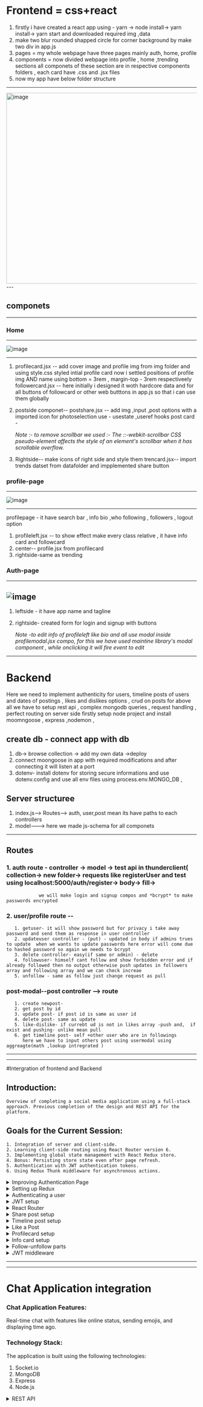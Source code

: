 
# Frontend = css+react
1. firstly i have created a react app using - yarn -> node install-> yarn  install-> yarn start  and downloaded required img ,data
2. make two blur rounded shapped circle  for corner  background  by make two div in app.js
3.  pages = my whole webpage have three pages mainly auth, home, profile
4. components =  now divided webpage into profile , home ,trending sections all componets of these section are in respective components folders , each card have .css and .jsx files
5. now my app have below folder structure
  ---
 <img width="505" alt="image" src="https://github.com/Akmeena4u/FullStack-SocialMediaApp/assets/93425334/35a2a61e-385d-4b8d-8ab4-c9bd2471fe89">
---

## componets 
---
### Home
---
![image](https://github.com/Akmeena4u/FullStack-SocialMediaApp/assets/93425334/c4730958-3561-42d5-87e2-afb63b6b4a52)

---
1. profilecard.jsx -- add cover image and profile img from img folder and using style.css styled intial profile card                                                                                                        now i settled positions of profile img AND  name using bottom = 3rem , margin-top - 3rem respectiveely
  followercard.jsx --   here initially i designed it woth hardcore data and for all buttons of followcard or other web butttons in app.js so that  i can use them globally


2. postside componet-- postshare.jsx -- add img ,input ,post options with a imported icon for photoselection use - usestate ,useref hooks
                       post card -

   *Note :- to remove scrollbar we used :-  The ::-webkit-scrollbar CSS pseudo-element affects the style of an element's scrollbar when it has scrollable overflow.*

 3. Rightside-- make icons of right side and style them
                trencard.jsx-- import trends datset from datafolder and impplemented share button

 
 ### profile-page 
 ---
 ![image](https://github.com/Akmeena4u/FullStack-SocialMediaApp/assets/93425334/b8f2cb6c-a4ef-42c7-8ff0-0559c52a0b10)

---
 profilepage - it have search bar , info bio ,who following , followers ,  logout option    
 1. profileleft.jsx -- to show effect make every class relative , it have info card  and followcard
 2. center-- profile.jsx from profilecard
 3. rightside-same as trending


### Auth-page
---
![image](https://github.com/Akmeena4u/FullStack-SocialMediaApp/assets/93425334/872eab97-fa8a-4ecf-91a2-288ed5260d20)
---
1. leftside - it have app name and tagline
2. rightside- created form for login and signup with buttons

   *Note -to edit info of profileleft  like bio and all use modal inside profilemodal.jsx compo, for this we have used maintine library's modal component , while onclicking it will fire event to 
          edit*
                         
---                   
        




# Backend 

Here we need to implement authenticity for users, timeline posts of users  and dates of postings , likes and dislikes options , crud on posts 
for above all we have to setup rest api , complex mongodb queries , request handling , perfect routing on server side 
firstly setup node project and install moomngoose ,  express ,nodemon ,

## create db - connect app with db
1. db-> browse collection -> add my own data ->deploy
2. connect moongoose in app  with required modifications and after connecting it will listen at a port
3. dotenv- install dotenv for storing secure informations and use dotenv.config and use all env files using process.env.MONGO_DB ,

## Server structuree 
1. index.js--> Routes--> auth, user,post mean its have paths to each controllers
2. model---> here we made js-schema  for all componets
----
## Routes 
### 1. auth route - controller -> model -> test api in thunderclient( collection-> new folder-> requests like registerUser and test using localhost:5000/auth/register-> body-> fill->
                we will make login and signup compos and *bcrypt* to make passwords encrypted
### 2. user/profile route --
       1. getuser- it will show password but for privacy i take away password and send them as response in user controller
       2. updateuser controller - (put) - updated in body if admins trues to update  when we wants to update passwords here error will come due to hashed password so again we needs to bcrypt 
       3. delete controller- easy(if same or admin) - delete
       4. followuser- himself cant follow and show forbidden error and if already followed then no output otherwise push updates in followers array and following array and we can check increae 
       5. unfollow - same as follow just change request as pull


### post-modal--post controller --> route
       1. create newpost- 
       2. get post by id
       3. update post- if post id is same as user id
       4. delete post- same as update
       5. like-dislike- if currebt ud is not in likes array -push and,  if exist and pushing- unlike mean pull
       6. get timeline post- self +other user who are in followings
          here we have to input others post using usermodal using aggreagte(math ,lookup intregrated )

  ---     

---

#Intergration of frontend and Backend

## Introduction:
    Overview of completing a social media application using a full-stack approach. Previous completion of the design and REST API for the platform.

## Goals for the Current Session:
    1. Integration of server and client-side.
    2. Learning client-side routing using React Router version 6.
    3. Implementing global state management with React Redux store.
    4. Bonus: Persisting store state even after page refresh.
    5. Authentication with JWT authentication tokens.
    6. Using Redux Thunk middleware for asynchronous actions.


<details>
 <summary>Improving Authentication Page</summary> 

  ### Improving Authentication Page

#### Setting Up Client-side:
1. Created a "client" folder for the frontend.
2. Initialized the client-side using `yarn start`.
3. Concurrently ran the server-side using `npm start`.
4. Opened VS Code and navigated to the "pages" directory.
5. Modified the login and signup components in the "or.jsx" file.
6. Removed the login function and utilized the signup component.
7. Structured the layout with a comment to distinguish between the left and right sides.
8. Implemented conditional rendering using the `useState` hook for login and signup forms.
9. Created a button to switch between login and signup forms based on user interaction.
10. Styled the clickable text with a pointer cursor.

#### Handling Form Inputs:
11. Initialized a `data` state with the `useState` hook to store input values.
12. Created a `handleChange` function to update the `data` state on input changes.
13. Applied the `handleChange` function to all input fields using the `onChange` attribute.
14. Changed the input type for password fields to "password" for security.

#### Confirming Passwords:
15. Added a `confirmPass` state to manage whether the confirmed password is valid.
16. Conditionally rendered an error message if the confirmed password doesn't match.
17. Styled the error message with a red color, font size, and margin.
18. Ensured the error message is displayed only when `confirmPass` is false.

#### Handling Form Submission:
19. Implemented a `handleSubmit` function to prevent default form submission.
20. Checked if the form is in signup mode and verified if the password matches the confirmed password.
21. Updated the `confirmPass` state accordingly.
22. Created a `resetForm` function to reset form values and clear error messages.
23. Called `resetForm` during the switch between login and signup modes.

#### Connecting to Backend:
24. Prepared the setup for connecting to the backend using Redux.
25. Introduced the concept of Redux for global state management.

</details>


<details>
  <summary>Setting up Redux</summary>

---
  ![image](https://github.com/Akmeena4u/FullStack-SocialMediaApp/assets/93425334/2ef8f5e8-d284-4507-bcb1-a514dbb57d26)

---  

**Redux Setup Steps:**

1. Navigate to the `client` folder and install the required packages using the following command:
   ```bash
   npm install redux redux-thunk react-redux
   ```

2. Import the `useDispatch` hook from `react-redux` for later use:
   ```javascript
   import { useDispatch } from 'react-redux';
   ```

3. Set up the `useDispatch` hook:
   ```javascript
   const dispatch = useDispatch();
   ```

4. Use the `dispatch` hook to interact with Redux actions. For example, in a form submission:
   ```javascript
   if (data.password === data.confirmPass) {
       dispatch(signUpAction(data)); // dispatching the signUpAction with form data
   } else {
       setConfirmPassword(false);
       dispatch(loginAction(data)); // dispatching the loginAction with form data
   }
   ```

5. Create action files inside the `actions` folder in the `client/src` directory.

6. Inside the `authActions.js` file, export and define actions such as login and signUp:
   ```javascript
   // authActions.js
   export const loginAction = (formData) => {
       return async (dispatch) => {
           // Make API call and dispatch appropriate actions based on the result
       };
   };

   export const signUpAction = (formData) => {
       return async (dispatch) => {
           // Make API call and dispatch appropriate actions based on the result
       };
   };
   ```

7. Create an `api` folder in the `client/src` directory.

8. Inside the `api` folder, create a `request.js` file and install the `axios` package:
   ```bash
   npm install axios
   ```

9. Configure the `request.js` file for making API requests:
   ```javascript
   // request.js
   import axios from 'axios';

   const api = axios.create({
       baseURL: 'http://localhost:5000', // Set your server's base URL
   });

   export default api;
   ```

10. Inside the `authApi.js` file (inside the `api` folder), define functions for login and signUp API requests:
    ```javascript
    // authApi.js
    import api from './request';

    export const login = (formData) => {
        return api.post('/auth/login', formData);
    };

    export const signUp = (formData) => {
        return api.post('/auth/register', formData);
    };
    ```

11. Create a `reducers` folder in the `client/src` directory.

12. Inside the `reducers` folder, create an `authReducer.js` file and define the authentication reducer:
    ```javascript
    // authReducer.js
    const initialState = {
        authData: null,
        loading: false,
        error: false,
    };

    const authReducer = (state = initialState, action) => {
        switch (action.type) {
            case 'AUTHENTICATION_START':
                return { ...state, loading: true, error: false };
            case 'AUTHENTICATION_SUCCESS':
                return { ...state, authData: action.data, loading: false, error: false };
            case 'AUTHENTICATION_FAIL':
                return { ...state, loading: false, error: true };
            default:
                return state;
        }
    };

    export default authReducer;
    ```

13. Create an `index.js` file inside the `reducers` folder to combine all reducers:
    ```javascript
    // index.js
    import { combineReducers } from 'redux';
    import authReducer from './authReducer';

    const reducers = combineReducers({
        auth: authReducer,
        // Add other reducers here if needed
    });

    export default reducers;
    ```

14. Create a `store` folder in the `client/src` directory.

15. Inside the `store` folder, create a `reduxStore.js` file for setting up the Redux store:
    ```javascript
    // reduxStore.js
    import { createStore, applyMiddleware, compose } from 'redux';
    import thunk from 'redux-thunk';
    import reducers from '../reducers';

    const saveToLocalStorage = (state) => {
        try {
            const serializedState = JSON.stringify(state);
            localStorage.setItem('profile', serializedState);
        } catch (error) {
            console.error('Error saving to localStorage:', error);
        }
    };

    const loadFromLocalStorage = () => {
        try {
            const serializedState = localStorage.getItem('profile');
            if (serializedState === null) return undefined;
            return JSON.parse(serializedState);
        } catch (error) {
            console.error('Error loading from localStorage:', error);
            return undefined;
        }
    };

    const persistedState = loadFromLocalStorage();

    const middleware = [thunk];

    const store = createStore(
        reducers,
        persistedState,
        compose(
            applyMiddleware(...middleware),
            window.__REDUX_DEVTOOLS_EXTENSION__
                ? window.__REDUX_DEVTOOLS_EXTENSION__()
                : (f) => f
        )
    );

    store.subscribe(() => saveToLocalStorage(store.getState()));

    export default store;
    ```

16. Finally, integrate the Redux store with the React application in the `client/src/index.js` file:
    ```javascript
    // index.js
    import React from 'react';
    import ReactDOM from 'react-dom';
    import { Provider } from 'react-redux';
    import store from './store/reduxStore';
    import App from './App';

    ReactDOM.render(
        <Provider store={store}>
            <App />
        </Provider>,
        document.getElementById('root')
    );
    ```

These steps should guide you through setting up Redux in your React application. Ensure that you customize the API endpoints and
reducers according to your project structure and requirements.


</details>


<details>
  <summary>Authenticating a user</summary>

  Certainly! Here are detailed notes based on the provided transcript:

### Server-Side Changes:

1. **Cross-Origin Issue Resolution:**
    - Encountered a "strict origin when cross-origin" error during an attempt to make a request for user registration.
    - Installed the `cors` package using `npm i cors` to handle cross-origin requests.
    - Configured the server in `index.js` to use the `cors` middleware.

2. **User Registration:**
    - Made a request to register a new user named "John" with a username "john@gmail.com" and password "john".
    - Utilized the network tab to observe the request and encountered the CORS issue.
    - Resolved the CORS issue by installing and configuring the `cors` package on the server side.

3. **Password Hashing:**
    - Integrated the bcrypt library to hash passwords.
    - Modified the server-side logic in the `authController.js` file to hash the incoming password from the request body.

4. **Duplicate Username Check:**
    - Implemented a check to verify if the provided username already exists before attempting to register a new user.
    - Used the `userModel` to find an existing user with the given username.
    - If an existing user is found, returned a response with a 400 status and a message indicating that the username is already registered.

### UI Changes:

1. **Loading State in UI:**
    - Updated the UI to display a "Loading" message when a request is pending.
    - Used React Redux hooks (`useDispatch` and `useSelector`) to manage the loading state.
    - Modified the UI buttons to show loading state dynamically based on the loading variable.

2. **Button Styling and Clickability:**
    - Introduced a CSS class called `.button-disabled` to make buttons visually distinct when disabled.
    - Made buttons unclickable by setting `pointer-events: none` in the `.button-disabled` class.
    - Dynamically applied the `.button-disabled` class to buttons based on the loading state.

3. **LocalStorage Verification:**
    - Checked the browser's localStorage to verify that user profile data is stored after a successful login or signup.
    - Showed that the data stored in localStorage includes a "profile" key, which contains user information.

### JWT Implementation:

1. **Introduction:**
    - Discussed the importance of implementing JSON Web Tokens (JWT) on the server side.

2. **Server-Side JWT Integration:**
    - Opened the `authController.js` file to make changes for JWT implementation.
    - Removed unnecessary code for extracting username and password from the request body.

### Testing:

1. **Registration Testing:**
    - Attempted to register a user to test the server's response.
    - Encountered a 400 status response due to a pre-existing username, indicating that the duplicate username check is functional.

2. **Issues and Resolutions:**
    - Encountered and resolved an error related to using an undefined `password` variable in the `authController.js` file.
    - Successfully resolved the issue, and the server ran properly.


</details>


<details>
  <summary>JWT setup</summary>


### Server-Side JWT Implementation:

1. **Package Installation:**
    - Installed the `jsonwebtoken` package on the server side using `npm i jsonwebtoken`.

2. **JWT Token Generation (User Registration):**
    - After saving a new user, implemented JWT token generation.
    - Used the `jsonwebtoken` library's `sign` method.
    - Created a token using the user's username and id, with a predefined secret key and expiration time (1 hour).
    - Stored the secret key in the server's `.env` file to keep it secure.

3. **Response with Token and User Data:**
    - Sent a response containing the new user data and the generated token.
    - Stored the token and user data in both localStorage and the Redux store.

### Client-Side Implementation:

1. **Registration Testing:**
    - Tested registration by signing up with a new user (e.g., "Eric").
    - Received a response with the new user data and an associated token.

2. **Redux Store Update:**
    - Checked the Redux store's authentication data, which now includes the user data and token after successful registration.

3. **Login Route Implementation:**
    - Implemented a login route in the server to handle login requests.
    - If the password decryption is not valid, responded with a 400 status and the message "Wrong password."
    - If valid, responded with a 200 status and sent the user data and token in the response JSON.

4. **Token Verification:**
    - Verified the generated token by testing the login functionality with an existing user (e.g., "John").
    - Received a response with the user data and token, indicating successful JWT token authentication.



These notes cover the server-side implementation of JWT token generation, testing, and verification, as well as a brief mention of the next steps involving client-side routing. If you have any specific questions or need further clarification, feel free to ask!
</details>


<details>
  <summary>React Router</summary>
  ### React Router Implementation:

#### Package Installation:
1. **React Router Dom Installation:**
   - Installed the `react-router-dom` package on the client side using `yarn add react-router-dom`.

#### Client-Side Implementation:

1. **Router Setup in index.js:**
   - Imported `BrowserRouter` from `react-router-dom` in the `index.js` file.
   - Enclosed the `Provider` component with `BrowserRouter`.
   - Mentioned the transition from version 5 to version 6 of React Router.

2. **Route Configuration in app.js:**
   - Imported necessary classes from `react-router-dom`: `Routes`, `Route`, `Navigate`.
   - Configured route logic in the `app.js` file.

3. **Conditional Rendering based on User Authentication:**
   - Checked user availability in the Redux store using `useSelector`.
   - Implemented route navigation based on user availability.
   - Used the `Navigate` class for navigation.
   - Routes:
      - `/`: Redirects to the home or authentication page based on user availability.
      - `/home`: Redirects to home or authentication based on user availability.
      - `/authentication`: Redirects to home or authentication based on user availability.

4. **Manual Key Clearance for Testing:**
   - Cleared localStorage keys manually to simulate a clean start for the application.

5. **Practical Testing:**
   - Demonstrated login functionality with the user "John" and tested route redirection.
   - Emphasized that testing for sign-up was not shown due to the tutorial's length.

#### Next Steps: Share Component Logic Implementation:

1. **Share Component Logic:**
   - Announced the intention to implement the logic for the Share component.
   - Desired outcome: the user should be redirected to the home page after successful login or sign-up.

These notes cover the implementation of React Router on the client side, including package installation, setup in `index.js`, and route configuration in `app.js`. Additionally, practical testing was demonstrated for the login functionality. The next steps involve the implementation of logic for the Share component. If you have further questions or need clarification, feel free to ask!
</details>



<details>
  <summary>Share post setup</summary>

steps:

Adjusting the image state in the post component.
Handling the submit functionality for uploading a new post.
Creating a new post object with user id, description, and image data.
Uploading the image to the server using an action and middleware.
Creating an API endpoint on the server for handling image uploads.
Dispatching actions for success and failure of image upload.
Implementing a reducer for managing the post state.
Handling loading and error states in the UI during post upload.
Creating a reset function to clear input fields after a successful post upload.
The next steps mentioned include fetching timeline posts based on followers and displaying both the user's posts and those of their followers.

### Image State Adjustment:
In the script, the first modification is made to the state handling the image in the post component. Instead of creating an object with a `url` property, the `url` is directly assigned to the `image` property of the state. This change simplifies the structure.

```jsx
const [image, setImage] = useState(null);

// ...

// Inside the JSX
<img src={image} alt="Preview" />

// ...

// Handling image selection
const handleImageChange = (event) => {
  const selectedImage = event.target.files[0];
  setImage(URL.createObjectURL(selectedImage));
};
```

### Submit Functionality:
A new function named `handleSubmit` is created to handle the submission of a new post. It retrieves the user's ID and description, checks if an image is selected, and creates a `FormData` object for uploading the image to the server.

```jsx
const handleSubmit = async (event) => {
  event.preventDefault();

  const userId = useSelector((state) => state.authentication.authData.user.id);
  const description = descriptionRef.current.value;
  
  if (image) {
    const data = new FormData();
    const fileName = new Date().toISOString() + selectedImage.name;
    data.append('file', selectedImage, fileName);
    // ... (dispatch action to upload image to server)
  }

  // ... (dispatch action to upload post data to server)
};
```

### Uploading Image:
An action `uploadImage` is dispatched with the image data using Redux Thunk middleware. This action utilizes the `axios` library to send a POST request to the server's upload endpoint.

```jsx
// Action Creator (uploadActions.js)
export const uploadImage = (data) => async (dispatch) => {
  try {
    await uploadApi.uploadImage(data);
    // ... (dispatch action for successful image upload)
  } catch (error) {
    console.error(error);
  }
};

// API Call (uploadApi.js)
export const uploadImage = (data) => api.post('/upload', data);
```

### Server-Side Handling:
The server-side code includes setting up a route `/upload` to handle image uploads. It utilizes the `multer` middleware to process and save uploaded images in the `public/images` directory. The image's filename is based on the current date and time.

```javascript
// Server-Side Route (uploadRoute.js)
const upload = multer({ dest: 'public/images/' });

router.post('/upload', upload.single('file'), (req, res) => {
  // ... (handling the uploaded file, e.g., saving in the database)
  res.status(201).json({ message: 'File uploaded successfully' });
});
```

### Uploading Post Data:
Another action `uploadPost` is dispatched after successful image upload to handle the creation of a new post on the server. The server-side code returns the newly created post.

```jsx
// Action Creator (uploadActions.js)
export const uploadPost = (data) => async (dispatch) => {
  try {
    const newPost = await uploadApi.uploadPost(data);
    dispatch({ type: 'UPLOAD_SUCCESS', data: newPost });
  } catch (error) {
    console.error(error);
    dispatch({ type: 'UPLOAD_FAIL' });
  }
};
```

### Post Reducer:
A reducer `postReducer` is implemented to manage the state related to post uploads. It handles actions for upload success, upload fail, and the initial state.

```jsx
// Post Reducer (postReducer.js)
const postReducer = (state = { posts: null, loading: false, error: false, uploading: false }, action) => {
  switch (action.type) {
    case 'UPLOAD_SUCCESS':
      return { ...state, uploading: true };
    case 'UPLOAD_FAIL':
      return { ...state, uploading: false, error: true };
    // ... (other cases for managing posts)
    default:
      return state;
  }
};
```

### UI Integration:
In the UI, the loading state is used to dynamically change the button text to 'Uploading...' and disable the button during the upload process. Additionally, a `reset` function is implemented to clear the image and description fields after a successful post upload.

```jsx
const loading = useSelector((state) => state.postReducer.uploading);

<button type="submit" disabled={loading}>
  {loading ? 'Uploading...' : 'Share'}
</button>

// ...

const reset = () => {
  setImage(null);
  descriptionRef.current.value = '';
};

// Called after successful post upload
reset();
```

### Timeline Posts:
The script mentions the next steps, including fetching timeline posts based on followers and displaying both the user's posts and those of their followers. However, the details for this part are not provided in the provided script.

If you have any specific questions or if there's a particular part you'd like more clarification on, feel free to let me know!
</details>

<details>
  <summary>Timeline post setup</summary>

  Certainly! Let's break down the process in more detail:

### 1. Fetching User and Posts:

In the `post.jsx` component, the `useSelector` hook from React-Redux is employed to fetch the user, posts, and loading status from the global state.

```jsx
import { useSelector } from 'react-redux';

// ...

const user = useSelector((state) => state.authReducer.authData.user);
const posts = useSelector((state) => state.postReducer.posts);
const loading = useSelector((state) => state.postReducer.loading);
```

Here, `user` holds the information about the currently logged-in user, `posts` stores an array of posts, and `loading` indicates whether the posts are still being fetched.

### 2. Fetching Timeline Posts:

A `useEffect` hook is used to trigger the fetching of timeline posts when the component mounts. It dispatches the `getTimelinePosts` action, which is responsible for fetching posts based on the user's ID.

```jsx
import { useEffect } from 'react';
import { useDispatch } from 'react-redux';
import { getTimelinePosts } from '../actions/postActions';

// ...

const dispatch = useDispatch();

useEffect(() => {
  dispatch(getTimelinePosts(user?.id));
}, [dispatch, user]);
```

### 3. Action for Fetching Timeline Posts:

In the `postActions.js` file, the `getTimelinePosts` action is created. This action dispatches actions indicating the start of fetching, successful fetching, and failure in case of an error.

```jsx
// postActions.js

export const getTimelinePosts = (id) => async (dispatch) => {
  try {
    dispatch({ type: 'FETCH_TIMELINE_POSTS_START' });
    const data = await postApi.getTimelinePosts(id);
    dispatch({ type: 'FETCH_TIMELINE_POSTS_SUCCESS', payload: data });
  } catch (error) {
    console.error(error);
    dispatch({ type: 'FETCH_TIMELINE_POSTS_FAIL' });
  }
};
```

### 4. API Request for Fetching Timeline Posts:

In the `postApi.js` file, a `getTimelinePosts` method is implemented to send a GET request to the server's endpoint for fetching timeline posts.

```jsx
// postApi.js

export const getTimelinePosts = (id) => api.get(`/post/timeline/${id}`);
```

### 5. Server-Side Handling for Fetching Timeline Posts:

On the server side, in the `postController.js` file, a new route is implemented for fetching timeline posts based on the user's ID.

```javascript
// postController.js

const getTimelinePosts = async (req, res) => {
  try {
    // Logic to fetch timeline posts based on user ID
    // ...

    res.status(200).json({ timelinePosts: /* posts data */ });
  } catch (error) {
    console.error(error);
    res.status(500).json({ message: 'Internal Server Error' });
  }
};

module.exports = { getTimelinePosts };
```

This is where you would implement the logic to fetch posts based on the user's ID. The fetched posts are then sent as a JSON response.

### 6. Displaying Timeline Posts:

In the JSX of the `post.jsx` component, the `map` function is used to iterate over the `posts` array and render each post.

```jsx
// post.jsx

return (
  <div>
    {loading ? (
      <p>Fetching posts...</p>
    ) : (
      posts.map((post) => (
        // Render each post with necessary details
        // ...
      ))
    )}
  </div>
);
```

### 7. Handling Likes and Dislikes:


</details>


<details>
  <summary>Like a Post</summary>

  Certainly, let's elaborate on the provided script:

### 1. **Initializing Like State in the Post Component:**

In the `post.jsx` component, a `useState` hook is used to manage the like-related state variables:

```jsx
import React, { useState } from 'react';

// ...

const Post = ({ data }) => {
  // ...
  const [liked, setLiked] = useState(data.likes.includes(user.id));
  const [likes, setLikes] = useState(data.likes.length);
  
  // ...
};
```

Here, `liked` represents whether the current user has liked the post, and `likes` represents the total number of likes on the post.

### 2. **Rendering Like Button and Cursor Styling:**

The JSX is modified to include a like button. The styling is adjusted to change the cursor to a pointer when hovering over the like button.

```jsx
return (
  <div>
    {/* ... other post details ... */}
    <button onClick={handleLike} style={{ cursor: 'pointer' }}>
      {liked ? 'Unlike' : 'Like'}
    </button>
    <p>{likes} {likes === 1 ? 'like' : 'likes'}</p>
  </div>
);
```

The button text dynamically changes based on whether the post is liked or not.

### 3. **Handling Like Functionality:**

The `handleLike` function toggles the like state and sends a request to the server to like or unlike the post.

```jsx
const handleLike = async () => {
  try {
    setLiked((prev) => !prev);
    const response = await postApi.likePost(data.id, user.id);
    
    if (response.data.liked) {
      setLikes((prev) => prev + 1);
    } else {
      setLikes((prev) => prev - 1);
    }
  } catch (error) {
    console.error('Error liking/unliking post:', error);
  }
};
```

This function first toggles the `liked` state locally, then sends a request to the server using `postApi.likePost`. Depending on the server's response, it updates the total number of likes (`likes` state).

### 4. **Implementing the Like Post API Request:**

In the `postApi.js` file, the `likePost` method is added to handle the API request for liking or unliking a post.

```jsx
// postApi.js

export const likePost = (postId, userId) => api.put(`/post/${postId}/like/${userId}`);
```

This method sends a PUT request to the server, specifying the post ID and user ID in the URL.

### 5. **Server-Side Handling for Liking/Unliking a Post:**

On the server side, a new route is implemented in the `postController.js` file to handle liking or unliking a post.

```javascript
// postController.js

const likePost = async (req, res) => {
  try {
    // Logic to like/unlike the post based on post ID and user ID
    // ...

    res.status(200).json({ liked: /* true/false based on like status */ });
  } catch (error) {
    console.error(error);
    res.status(500).json({ message: 'Internal Server Error' });
  }
};

module.exports = { likePost };
```

The logic inside `likePost` would typically involve updating the post in the database based on the current like status.

### 6. **Visual Feedback on Like/Unlike:**

The code provides visual feedback when a post is liked or unliked by updating the local state and the total like count accordingly.

### 7. **Testing the Like/Unlike Functionality:**

The functionality is tested by clicking the like button, observing the local state changes, and verifying the server's response through console logs.

### 8. **Next Steps:**

The script hints at additional work, such as fixing the profile card for the home page, but the details of these tasks are not provided in the given script.

This script mainly focuses on implementing the like/unlike functionality for a post in a React-Redux application, involving both client-side and server-side modifications.
</details>


<details>
  <summary>Profilecard setup</summary>
  Certainly, let's go through the provided script with more detailed code explanations.

### 1. **Profile Card Setup on Home Page:**
The `ProfileCard` component is designed to display user information, with different content based on its location (whether it's on the profile page or the home page). Here's a detailed breakdown:

```jsx
import React from 'react';
import { useSelector } from 'react-redux';
import { Link } from 'react-router-dom';

const ProfileCard = ({ location }) => {
  // Extracting user data from the Redux store
  const user = useSelector(state => state.authReducer.authData);

  // Constructing image URLs for cover and profile pictures
  const coverImage = user.coverPicture ?
    `${process.env.REACT_APP_SERVER_PUBLIC}${user.coverPicture}` :
    `${process.env.REACT_APP_SERVER_PUBLIC}default-cover.jpg`;

  const profileImage = user.profilePicture ?
    `${process.env.REACT_APP_SERVER_PUBLIC}${user.profilePicture}` :
    `${process.env.REACT_APP_SERVER_PUBLIC}default-profile.png`;

  // JSX for displaying user information
  return (
    <div className="profile-card">
      {location === 'profilePage' ? (
        // Content for the profile page
        <div>
          <img src={coverImage} alt="Cover" className="cover-image" />
          <img src={profileImage} alt="Profile" className="profile-image" />
          <h2>{`${user.firstName} ${user.lastName}`}</h2>
          <p>{user.worksAt || 'Write about yourself'}</p>
          <p>Followers: {user.followers.length}</p>
          <p>Following: {user.following.length}</p>
          {/* Add other profile-related information here */}
        </div>
      ) : (
        // Content for the home page
        <div>
          {/* Customize content as needed for the home page */}
        </div>
      )}
    </div>
  );
};

export default ProfileCard;
```

### 2. **Dynamic User Data Extraction:**
This code snippet represents a simplified version of the Redux store responsible for handling user authentication data.

```jsx
// Redux store slice for user authentication data
const authReducer = (state = { authData: null }, action) => {
  // Handle authentication-related actions
  // ...
};

export default authReducer;
```

### 3. **Display User Information:**
Within the `ProfileCard` component, user information such as name, workplace, and follower counts are displayed dynamically.

```jsx
{/* Displaying user information */}
<h2>{`${user.firstName} ${user.lastName}`}</h2>
<p>{user.worksAt || 'Write about yourself'}</p>
<p>Followers: {user.followers.length}</p>
<p>Following: {user.following.length}</p>
```

### 4. **Styling Adjustments:**
This CSS snippet ensures that the styling for `.nav-icons` and `.link` is consistent.

```css
/* Styling for nav-icons and link within the profile card */
.nav-icons, .link {
  text-decoration: none;
  color: inherit;
}
```

### 5. **Navigation to Profile Page:**
A link is wrapped around "My Profile" to enable navigation to the user's profile page.

```jsx
<span className="link">
  <Link to={`/profile/${user.id}`}>My Profile</Link>
</span>
```

### 6. **Routing Setup for Profile Page:**
In `App.js`, a route is defined to handle navigation to profile pages based on user IDs.

```jsx
// Routing setup for profile pages
<Route path="/profile/:id" exact component={ProfilePage} />
```

### 7. **Navigation to Home Page:**
In the `HomeVideo` component, an image is wrapped in a `Link` component to enable navigation to the home page.

```jsx
{/* Navigation to the Home page */}
<Link to="/home">
  <img src={homeImage} alt="Home" className="home-image" />
</Link>
```

### 8. **Post Filtering for Profile Card:**
This code snippet filters the number of posts dynamically based on the user's ID.

```jsx
// Extracting posts from the Redux store
const posts = useSelector(state => state.postReducer.posts);

// Dynamic number of posts based on the user's ID
const numberOfPosts = posts.filter(post => post.userId === user.id).length;
```

### 9. **Dynamic Number of Posts:**
The dynamic number of posts is displayed within the `ProfileCard` component.

```jsx
{/* Displaying the dynamic number of posts */}
<p>Posts: {numberOfPosts}</p>
```

### 10. **Test with New Post:**
This section demonstrates the creation of a new post for testing purposes.

```jsx
// Creating a new post for testing
const newPost = {
  title: 'REST API Tutorial',
  content: 'Learn the basics of REST API development.',
};

// Dispatching the action to add the new post
dispatch(addPost(newPost));
```

### 11. **Post Display on Profile Page:**
In the `ProfilePage` component, user posts are filtered and displayed on the profile page.

```jsx
// Extracting user data and posts from the Redux store
const user = useSelector(state => state.authReducer.authData);
const posts = useSelector(state => state.postReducer.posts);

// Filtering posts based on the user's ID
const userPosts = posts.filter(post => post.userId === user.id);
```

### 12. **Profile Card Logic for Different Pages:**
The `ProfileCard` component renders different content based on its location prop.

```jsx
// Conditional rendering based on the location prop
{location === 'profilePage' ? (
  // Content for the profile page
  // ...
) : (
  // Content for the home page
  // ...
)}
```

### 13. **Additional Notes:**
A note regarding potential internet connection issues is included.

```jsx
// Note on potential internet connection issues
// ...
```

### 14. **Post API Tutorial:**
The `addPost` function in the post API file demonstrates how to make a request to add a new post.

```jsx
// Making a request to add a new post
const addPost = async (newPost) => {
  // ...
};
```

### 15. **Post Display on Profile Page:**
The `ProfilePage` component maps through user posts and displays them.

```jsx
{/* Displaying user's posts on the profile page */}
{userPosts.map(post => (
  // Displaying post details
  // ...
))}
```

These detailed explanations provide a clearer understanding of each code snippet's purpose and functionality.
</details>


<details>
  <summary>Info card setup</summary>

  Certainly, let's dive deeper into the provided code snippets and explanations.

### 1. **Profile Info Card Update:**

#### `InfoCard.jsx`

This component is designed to display user information dynamically, either for the logged-in user or for other users when viewing their profiles. The `useEffect` hook fetches the relevant user data based on the `userId` prop, and the `profileUser` state is updated accordingly.

```jsx
import React, { useState, useEffect } from 'react';
import { useSelector, useDispatch } from 'react-redux';
import { getUser } from '../api/userRequest';
import { updateProfile } from '../actions/userAction';

const InfoCard = ({ userId }) => {
  const dispatch = useDispatch();
  const user = useSelector((state) => state.authReducer.authData);
  const [profileUser, setProfileUser] = useState(null);

  useEffect(() => {
    const fetchProfileUser = async () => {
      if (userId === user._id) {
        setProfileUser(user);
      } else {
        try {
          const response = await getUser(userId);
          setProfileUser(response.data);
        } catch (error) {
          console.error('Error fetching user data:', error.message);
        }
      }
    };

    fetchProfileUser();
  }, [user, userId]);

  return (
    <div className="info-card">
      {user._id === userId && (
        <div>
          <h3>Status: {profileUser.relationshipStatus}</h3>
          <p>Lives in: {profileUser.livesIn}</p>
          <p>Works at: {profileUser.worksAt}</p>
          <button onClick={handleLogout}>Logout</button>
        </div>
      )}
    </div>
  );

  const handleLogout = () => {
    dispatch(logout());
  };
};

export default InfoCard;
```

Here's a breakdown of the key points:

- The component uses Redux hooks (`useSelector` and `useDispatch`) to access the global user data and dispatch actions.
- The `useEffect` hook fetches the profile user data based on the `userId` prop.
- The UI is conditionally rendered, displaying information only if the profile being viewed belongs to the logged-in user.
- A logout button triggers the `handleLogout` function, dispatching a `logout` action.

### 2. **Redux Actions for User Update:**

#### `userAction.js`

This file contains the Redux actions related to user profile updates. The `updateProfile` action is an asynchronous function that handles fetching the current user data, updating the user data on the server, and dispatching relevant actions.

```jsx
import { getUser, updateUser } from '../api/userRequest';

export const updateProfile = (userId, formData) => async (dispatch) => {
  dispatch({ type: 'UPDATING_START' });

  try {
    const userResponse = await getUser(userId);
    const response = await updateUser(userId, formData);

    dispatch({ type: 'UPDATING_SUCCESS', data: response.data });
    localStorage.setItem('profile', JSON.stringify(response.data));

  } catch (error) {
    console.error('Error updating user profile:', error.message);
    dispatch({ type: 'UPDATING_FAIL' });
  }
};
```

Key points:

- The `updateProfile` action is dispatched when a user updates their profile.
- It fetches the current user data for reference and dispatches an action indicating the update process has started (`UPDATING_START`).
- Upon successful update, it dispatches a success action (`UPDATING_SUCCESS`) with the updated user data.
- If an error occurs during the update, it dispatches a failure action (`UPDATING_FAIL`).

### 3. **Redux Reducer for User Update:**

#### `authReducer.js`

The Redux reducer manages the state related to user authentication and profile updates. It handles actions like `UPDATING_START`, `UPDATING_SUCCESS`, and `UPDATING_FAIL`.

```jsx
const authReducer = (state = { authData: null, loading: false, error: false }, action) => {
  switch (action.type) {
    // Existing cases...

    case 'UPDATING_START':
      return { ...state, loading: true, error: false };

    case 'UPDATING_SUCCESS':
      return { ...state, authData: action.data, loading: false, error: false };

    case 'UPDATING_FAIL':
      return { ...state, loading: false, error: true };

    default:
      return state;
  }
};

export default authReducer;
```

Highlights:

- New cases (`UPDATING_START`, `UPDATING_SUCCESS`, `UPDATING_FAIL`) are added to handle user profile updates.
- The reducer maintains loading and error states during the update process.
- Upon a successful update, the `authData` is updated with the new user data.

### 4. **User API Requests:**

#### `userRequest.js`

This file contains API requests related to user data. It includes functions to fetch user data and update user information on the server.

```jsx
import api from './api';

export const getUser = async (userId) => {
  return await api.get(`/user/${userId}`);
};

export const updateUser = async (userId, formData) => {
  return await api.put(`/user/${userId}`, formData);
};
```

Key points:

- `getUser` fetches user data based on the provided `userId`.
- `updateUser` sends a PUT request to update user information on the server.

### 5. **Additional Notes:**

- Proper error handling is implemented to manage failures during API requests.
- Local storage is updated with the new user data after a successful profile update.
- The `logout` action is dispatched when the user clicks the logout button.

### 6. **Styling Adjustments:**

Styling details are not explicitly mentioned in the provided code. The components can be styled according to design requirements.

### 7. **Testing and Debugging:**

- Thorough testing and debugging are crucial for ensuring the correct functioning of components and Redux actions.
- Identifying and resolving small errors, as demonstrated in the provided transcript, is a part of the development process.

This implementation enhances the user profile experience by introducing dynamic updates, utilizing Redux for state management, and interacting with the server for user data updates.
</details>


<details>
  <summary>Follow-unfollow parts</summary>

 
### 1. **Introduction:**
   The developer is working on a social media application and is focusing on features related to following and unfollowing users. The goal is to implement a "Follow/Unfollow" functionality and display posts from followed users on the home page.

### 2. **Refactoring Followers Card Component:**
   - A component named `FollowersCard.jsx` is being modified.
   - The term "Who is following you" is changed to "People you may know."
   - A new component, `User.jsx`, is created to encapsulate user-specific details.

```jsx
// Inside User.jsx
const User = ({ person }) => {
  // ... (Component details)

// Inside FollowersCard.jsx
const FollowersCard = () => {
  // ... (Existing code)
  <User person={person} />
  // ... (Use of the new User component)
};
```

### 3. **Fetching Users from the Database:**
   - `useEffect` is used to fetch users and store them in the state.
   - A new API request, `getAllUsers`, is added to the server to retrieve user data.

```jsx
// Inside FollowersCard.jsx
const FollowersCard = () => {
  useEffect(() => {
    const fetchPersons = async () => {
      const data = await getAllUsers();
      setPersons(data);
    };
    fetchPersons();
  }, []);
  // ... (Rest of the code)
};
```

```jsx
// userRequest.js
export const getAllUsers = async () => {
  return await api.get('/user');
};
```

### 4. **Redux Actions for Follow/Unfollow:**
   - New Redux actions (`followUser` and `unfollowUser`) are created to handle following and unfollowing users.
   - These actions dispatch corresponding actions to update the global state.

```jsx
// userActions.js
export const followUser = (userId, data) => async (dispatch) => {
  dispatch({ type: 'FOLLOW_USER', data });
  await api.put(`/user/follow/${userId}`, data);
};

export const unfollowUser = (userId, data) => async (dispatch) => {
  dispatch({ type: 'UNFOLLOW_USER', data });
  await api.put(`/user/unfollow/${userId}`, data);
};
```

### 5. **Redux Reducers for Follow/Unfollow:**
   - Reducers are implemented to handle the state changes for following and unfollowing actions.

```jsx
// authReducer.js
const authReducer = (state = initialState, action) => {
  switch (action.type) {
    // ... (Other cases)
    case 'FOLLOW_USER':
      return {
        ...state,
        authData: {
          ...state.authData,
          user: {
            ...state.authData.user,
            following: [...state.authData.user.following, action.data],
          },
        },
      };

    case 'UNFOLLOW_USER':
      return {
        ...state,
        authData: {
          ...state.authData,
          user: {
            ...state.authData.user,
            following: state.authData.user.following.filter(
              (id) => id !== action.data
            ),
          },
        },
      };
    // ... (Other cases)
  }
};
```

### 6. **Updating UI Based on Follow/Unfollow Status:**
   - The `following` state is utilized to determine whether the user is already following another user.
   - The UI is adjusted to display "Follow" or "Unfollow" buttons based on this condition.

```jsx
// Inside FollowersCard.jsx
const FollowersCard = () => {
  // ... (Existing code)
  const [following, setFollowing] = useState(
    user.following.includes(person.id)
  );
  // ... (Logic for follow/unfollow buttons)
};
```

### 7. **Styling Unfollow Button:**
   - A new CSS class, `unfollowButton`, is added to style the "Unfollow" button differently.

```css
/* Inside FollowersCard.css */
.unfollowButton {
  color: var(--orange);
  border: 2px solid var(--orange);
  cursor: pointer;
  background: transparent;
}
```

### 8. **Fixing Post Rendering on Profile Page:**
   - The profile page is modified to display only the posts created by the logged-in user.

```jsx
// Inside Post.jsx
const Post = () => {
  // ... (Existing code)
  const filteredPosts = posts.filter((post) => post.userId === user.id);
  // ... (Rendering posts based on the filter)
};
```

### 9. **Debugging Issues:**
   - Debugging efforts are undertaken, including checking the network tab for failed requests and resolving errors in controllers.

### 10. **Testing:**
   - The developer performs extensive testing by creating new accounts, making posts, and testing the follow/unfollow functionality.

### 11. **Conclusion:**
   - The implemented features include following/unfollowing users, displaying posts from followed users on the home page, and ensuring proper UI rendering.

### 12. **Note:**
   - The detailed explanations and provided code snippets are intended to guide through the development process and highlight important aspects of the implementation.
</details>

<details>
  <summary>JWT middleware</summary>

  

### 1. **Setting up Authentication Middleware:**
   - A new folder named `middleware` is created in the server directory.
   - Inside this folder, a file named `authMiddleware.js` is created to handle JWT authentication.

```javascript
// middleware/authMiddleware.js
const jwt = require('jsonwebtoken');
require('dotenv').config();

const authMiddleware = (req, res, next) => {
  try {
    // Extracting token from the authorization header
    const token = req.headers.authorization.split(' ')[1];
    
    // Verifying the token using the secret key
    const decodedData = jwt.verify(token, process.env.JWT_SECRET);

    // Updating request body with the user id from the decoded token
    req.body.id = decodedData.id;

    // Proceeding to the next middleware or route
    next();
  } catch (error) {
    console.error(error);
    res.status(403).json({ message: 'Authentication failed.' });
  }
};

module.exports = authMiddleware;
```

### 2. **Implementing Middleware in User Routes:**
   - The `authMiddleware` is imported into the `userRoutes.js` file to protect routes that require authentication.

```javascript
// routes/userRoutes.js
const authMiddleware = require('../middleware/authMiddleware');

// Applying middleware to routes that require authentication
router.put('/update/:id', authMiddleware, updateUser);
router.delete('/delete/:id', authMiddleware, deleteUser);
router.put('/follow/:id', authMiddleware, followUser);
router.put('/unfollow/:id', authMiddleware, unfollowUser);
```

### 3. **Client-Side Authorization Header:**
   - The client-side API requests are updated to include the authorization header if a user is logged in.
   - The token is retrieved from local storage and added to the headers.

```javascript
// api/request.js
api.interceptors.request.use((request) => {
  if (localStorage.getItem('profile')) {
    request.headers.authorization = `Bearer ${JSON.parse(localStorage.getItem('profile')).token}`;
  }
  return request;
});
```

### 4. **JWT Key Configuration:**
   - The JWT key is fetched from the environment variables using `dotenv` for additional security.

```javascript
// middleware/authMiddleware.js
require('dotenv').config();
const jwtKey = process.env.JWT_SECRET;
```

### 5. **Authentication Middleware Usage:**
   - The authentication middleware is used in routes that require user authentication.
   - If the token is valid, the user's ID is added to the request body, and the route proceeds.

### 6. **Error Handling:**
   - If authentication fails, a 403 Forbidden status is sent along with an error message.

### 7. **Testing and Debugging:**
   - The developer clears console logs and refreshes the application to test the implemented functionality.
   - Debugging involves checking for errors, ensuring the correct placement of code, and fixing any issues.

### 8. **Conclusion and User Interaction:**
   - The tutorial concludes with a reminder to subscribe and share. Users are encouraged to provide feedback and suggest future projects.

### 9. **Closing Remarks:**
   - The social media application's development is considered complete.
   - Viewers are encouraged to like the video, subscribe to the channel, and share their thoughts for future projects.

### 10. **Additional Notes:**
   - The `jsonwebtoken` library is used for JWT-related functionalities.
   - The developer emphasizes the importance of returning the `request` object in the interceptor and clarifies the need for `json.parse` when retrieving the token from local storage.

These detailed notes provide an overview of the key points covered in the tutorial transcript, including code snippets and explanations.
</details>

---
---

# Chat Application integration

### Chat Application Features:
Real-time chat with features like online status, sending emojis, and displaying time ago.

### Technology Stack:
The application is built using the following technologies:
 1. Socket.io
 2. MongoDB
 3. Express
 4. Node.js

<details>
  <summary>REST API</summary>


### Chat Model (chat.model.js)
1. **Import Dependencies:**
   - Mongoose is imported for MongoDB integration.

2. **Create Chat Schema:**
   - A schema named `chatSchema` is defined, containing a field for members (type: array).
   - Timestamps are enabled for the schema.

3. **Create Chat Model:**
   - The chat model is created using `mongoose.model` and exported.

### Message Model (message.model.js)
1. **Import Dependencies:**
   - Mongoose is imported for MongoDB integration.

2. **Create Message Schema:**
   - A schema named `messageSchema` is defined, containing fields for chat ID, sender ID, and text.
   - Timestamps are enabled for the schema.

3. **Create Message Model:**
   - The message model is created using `mongoose.model` and exported.

### Chat Routes (chat.route.js)
1. **Import Dependencies:**
   - Express is imported for routing.

2. **Create Router:**
   - An Express router is created.

3. **Define Routes:**
   - `POST /` route to create a chat (`createChat` controller).
   - `GET /:userId` route to find user chats (`userChats` controller).
   - `GET /:firstId/:secondId/find` route to find a specific chat (`findChat` controller).

4. **Export Router:**
   - The router is exported for use in the main server.

### Chat Controllers (chat.controller.js)
1. **Import Dependencies:**
   - The chat model is imported for database interaction.

2. **Create Controllers:**
   - `createChat` controller for creating a new chat.
   - `userChats` controller for finding chats of a specific user.
   - `findChat` controller for finding a specific chat between two users.

### Message Routes (message.route.js)
1. **Import Dependencies:**
   - Express is imported for routing.

2. **Create Router:**
   - An Express router is created.

3. **Define Routes:**
   - `POST /` route to add a new message (`addMessage` controller).
   - `GET /:chatId/get` route to get messages of a specific chat (`getMessages` controller).

4. **Export Router:**
   - The router is exported for use in the main server.

### Message Controllers (message.controller.js)
1. **Import Dependencies:**
   - The message model is imported for database interaction.

2. **Create Controllers:**
   - `addMessage` controller for adding a new message.
   - `getMessages` controller for retrieving messages of a specific chat.

### Server Setup (index.js)
1. **Include Chat and Message Routes:**
   - Both chat and message routes are included in the main server setup.

### Testing:
   - The provided examples demonstrate testing the APIs using tools like Postman or similar tools.
   - Test scenarios include creating chats, finding user chats, finding specific chats, adding messages, and retrieving messages.

This set of notes covers the implementation of the REST API for a chat application, including models, routes, controllers, and server setup.
</details>
